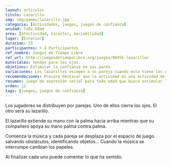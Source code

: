 ```yaml
---
layout: articulos
titulo: Lazarillo
img: img/games/lazarillo.jpg
categoria: [Actividades, juegos, juegos de confianza]
unidad: Toda Edad
area: [Afectividad, Caracter, Sociabilidad]
lugar: [Exterior]
duracion: 15
participantes: + 4 Participantes
ref_nombre: Juegos de Tiempo Libre
ref_url: http://juegosdetiempolibre.org/juegos/00455-lazarillo/
materiales: Vendas para los ojos.
objetivos: Estimular la confianza en sus pares
variaciones: Los lazarillos escogen a su pareja cuando esta tiene los ojos vendados de forma que no sabe por quien es conducido.
recomendaciones: Procure destacar que la actividad es una actividad de confianza y que la misma es difícil de conquistar y recuperar.
resumen: juego de expresión social para toda edad que busca estimular la confianza en los pares
orden: 12
tags: [juegos, juegos de confianza]
---
```

<p>Los jugadores se distribuyen por parejas. Uno de ellos cierra los ojos. El otro será su lazarillo.</p>
<p>El lazarillo extiende su mano con la palma hacia arriba mientras que su compañero apoya su mano palma contra palma.</p>
<p>Comienza la música y cada pareja se desplaza por el espacio de juego salvando obstáculos, identificando objetos… Cuando la música se interrumpe cambian los papeles.</p>
<p>Al finalizar cada uno puede comentar lo que ha sentido.</p>
